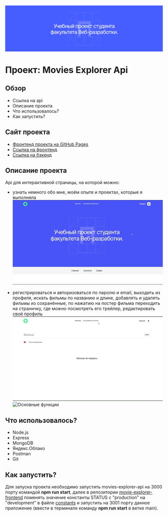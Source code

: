 ![Шапка сайта](./images/readme__header.png)

# Проект: Movies Explorer Api

## Обзор

* Ссылка на api
* Описание проекта
* Что использовалось?
* Как запустить?

## **Сайт проекта**

* [Фронтенд проекта на GitHub Pages](https://frantsuzovatamara.github.io/movies-explorer-frontend/)
* [Ccылка на фронтенд](https://movies.explorer.nomoredomains.monster/)
* [Ссылка на бэкенд](https://api.movies.explorer.nomoredomains.monster)

## **Описание проекта**

Api для интерактивной страницы, на которой можно:

* узнать немного обо мне, моём опыте и проектах, которые я выполняла
![Главная страница](./images/readme__main.gif)

* регистрироваться и авторизоваться по паролю и email, выходить из профиля, искать фильмы по названию и длине, добавлять и удалять фильмы из сохранённые, по нажатию на постер фильма переходить на страничку, где можно посмотреть его трейлер, редактировать свой профиль
![Роуты](./images/readme__routes.gif)
![Основные функции](./images/readme__functions.gif)

## **Что использовалось?**

* Node.js
* Express
* MongoDB
* Яндекс.Облако
* Postman
* Git

## **Как запустить?**

Для запуска проекта необходимо запустить movies-explorer-api на 3000 порту командой **npm run start**, далее в репозитории [movie-explorer-frontend](https://github.com/FrantsuzovaTamara/movies-explorer-frontend.git) поменять значение константы STATUS с "production" на "development" в файле [constants](./src/utils/constants.js) и запустить на 3001 порту данное приложение (ввести в терминале команду **npm run start** в ветке main). 
